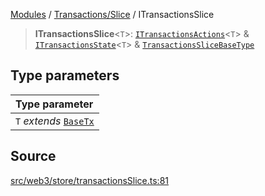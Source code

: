[Modules](../../../README.md) / [Transactions/Slice](../README.md) / ITransactionsSlice

> **ITransactionsSlice**\<`T`\>: [`ITransactionsActions`](../interfaces/ITransactionsActions.md)\<`T`\> & [`ITransactionsState`](../interfaces/ITransactionsState.md)\<`T`\> & [`TransactionsSliceBaseType`](TransactionsSliceBaseType.md)

## Type parameters

| Type parameter |
| :------ |
| `T` *extends* [`BaseTx`](../../../TransactionAdapters/types/type-aliases/BaseTx.md) |

## Source

[src/web3/store/transactionsSlice.ts:81](https://github.com/bgd-labs/fe-shared/blob/9fba57060d0d09d18d0564e6f8921c7206d93e88/src/web3/store/transactionsSlice.ts#L81)
